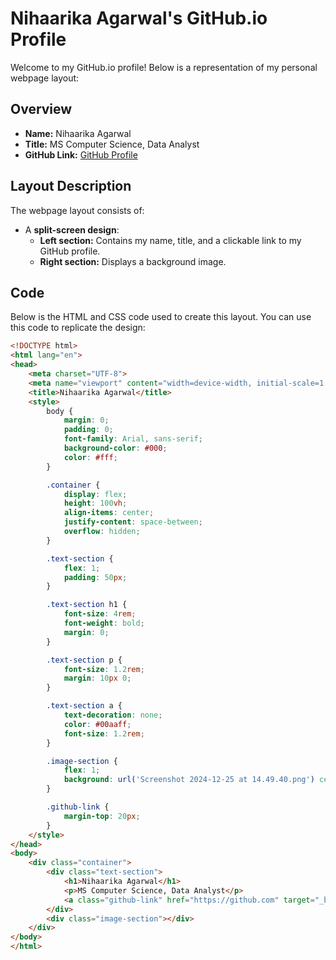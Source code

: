 # Nihaarika Agarwal's GitHub.io Profile

Welcome to my GitHub.io profile! Below is a representation of my personal webpage layout:

## Overview
- **Name:** Nihaarika Agarwal  
- **Title:** MS Computer Science, Data Analyst  
- **GitHub Link:** [GitHub Profile](https://github.com)  

## Layout Description
The webpage layout consists of:
- A **split-screen design**:
  - **Left section:** Contains my name, title, and a clickable link to my GitHub profile.
  - **Right section:** Displays a background image.

## Code
Below is the HTML and CSS code used to create this layout. You can use this code to replicate the design:

```html
<!DOCTYPE html>
<html lang="en">
<head>
    <meta charset="UTF-8">
    <meta name="viewport" content="width=device-width, initial-scale=1.0">
    <title>Nihaarika Agarwal</title>
    <style>
        body {
            margin: 0;
            padding: 0;
            font-family: Arial, sans-serif;
            background-color: #000;
            color: #fff;
        }

        .container {
            display: flex;
            height: 100vh;
            align-items: center;
            justify-content: space-between;
            overflow: hidden;
        }

        .text-section {
            flex: 1;
            padding: 50px;
        }

        .text-section h1 {
            font-size: 4rem;
            font-weight: bold;
            margin: 0;
        }

        .text-section p {
            font-size: 1.2rem;
            margin: 10px 0;
        }

        .text-section a {
            text-decoration: none;
            color: #00aaff;
            font-size: 1.2rem;
        }

        .image-section {
            flex: 1;
            background: url('Screenshot 2024-12-25 at 14.49.40.png') center/cover no-repeat;
        }

        .github-link {
            margin-top: 20px;
        }
    </style>
</head>
<body>
    <div class="container">
        <div class="text-section">
            <h1>Nihaarika Agarwal</h1>
            <p>MS Computer Science, Data Analyst</p>
            <a class="github-link" href="https://github.com" target="_blank">GitHub Profile</a>
        </div>
        <div class="image-section"></div>
    </div>
</body>
</html>
```

